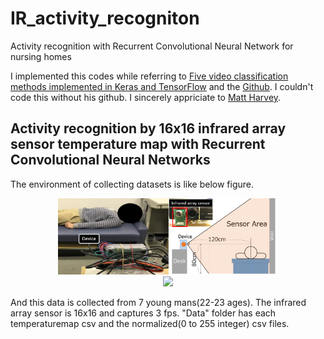 # IR_activity_recogniton
Activity recognition with Recurrent Convolutional Neural Network for nursing homes

I implemented this codes while referring to [Five video classification methods implemented in Keras and TensorFlow](https://blog.coast.ai/five-video-classification-methods-implemented-in-keras-and-tensorflow-99cad29cc0b5) and the [Github](https://github.com/harvitronix/five-video-classification-methods). 
I couldn't code this without his github. I sincerely appriciate to [Matt Harvey](https://blog.coast.ai/@harvitronix). 

## Activity recognition by 16x16 infrared array sensor temperature map with Recurrent Convolutional Neural Networks
The environment of collecting datasets is like below figure. <br>
<center><img src="Data/Figure1.png" width="70%"><br></center>

<div style="text-align: center;">
<img src="Data/rgb.gif" width="30%"><img src="Data/ir.gif" width="0%">
</div>

And this data is collected from 7 young mans(22-23 ages). 
The infrared array sensor is 16x16 and captures 3 fps. 
"Data" folder has each temperaturemap csv and the normalized(0 to 255 integer) csv files.  
